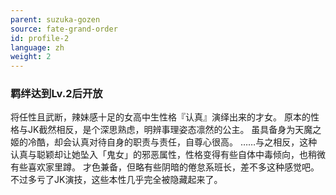 ```yaml
---
parent: suzuka-gozen
source: fate-grand-order
id: profile-2
language: zh
weight: 2
---
```


### 羁绊达到Lv.2后开放

将任性且武断，辣妹感十足的女高中生性格『认真』演绎出来的才女。
原本的性格与JK截然相反，是个深思熟虑，明辨事理姿态凛然的公主。
虽具备身为天魔之姬的冷酷，却会认真对待自身的职责与责任，自尊心很高。
……与之相反，这种认真与聪颖却让她坠入「鬼女」的邪恶属性，性格变得有些自体中毒倾向，也稍微有些喜欢家里蹲。
才色兼备，但略有些阴暗的倦怠系班长，差不多这种感觉吧。不过多亏了JK演技，这些本性几乎完全被隐藏起来了。
